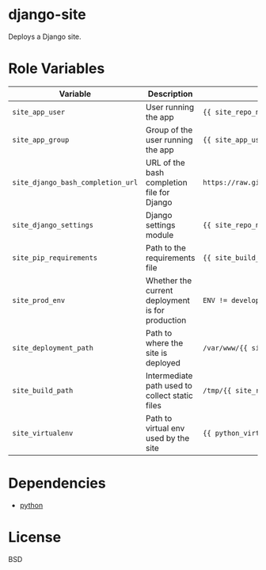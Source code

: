 django-site
===========
Deploys a Django site.

Role Variables
==============
| Variable | Description | Default value |
|----------|-------------|---------------|
|`site_app_user`| User running the app | `{{ site_repo_name }}` |
|`site_app_group`| Group of the user running the app | `{{ site_app_user }}` |
|`site_django_bash_completion_url`| URL of the bash completion file for Django | `https://raw.githubusercontent.com/django/django/master/extras/django_bash_completion` |
|`site_django_settings`| Django settings module | `{{ site_repo_name }}.settings` |
|`site_pip_requirements`| Path to the requirements file | `{{ site_build_path }}/requirements/{{ ENV }}.pip` |
|`site_prod_env`| Whether the current deployment is for production | `ENV != development`
|`site_deployment_path`| Path to where the site is deployed | `/var/www/{{ site_repo_name }}` |
|`site_build_path`| Intermediate path used to collect static files | `/tmp/{{ site_repo_name }}` |
|`site_virtualenv`| Path to virtual env used by the site | `{{ python_virtualenvs_dir }}/{{ site_repo_name }}` |


Dependencies
============
- [python](https://github.LucianU/ansible-python)

License
=======
BSD
